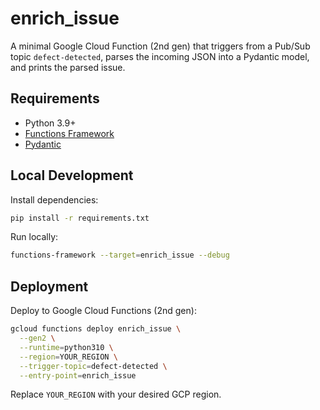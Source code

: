 # enrich_issue

A minimal Google Cloud Function (2nd gen) that triggers from a Pub/Sub topic `defect-detected`, parses the incoming JSON into a Pydantic model, and prints the parsed issue.

## Requirements
- Python 3.9+
- [Functions Framework](https://github.com/GoogleCloudPlatform/functions-framework-python)
- [Pydantic](https://docs.pydantic.dev/)

## Local Development

Install dependencies:
```bash
pip install -r requirements.txt
```

Run locally:
```bash
functions-framework --target=enrich_issue --debug
```

## Deployment

Deploy to Google Cloud Functions (2nd gen):
```bash
gcloud functions deploy enrich_issue \
  --gen2 \
  --runtime=python310 \
  --region=YOUR_REGION \
  --trigger-topic=defect-detected \
  --entry-point=enrich_issue
```

Replace `YOUR_REGION` with your desired GCP region. 